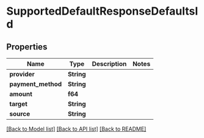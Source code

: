 # SupportedDefaultResponseDefaultsId

## Properties

| Name                | Type       | Description | Notes |
| ------------------- | ---------- | ----------- | ----- |
| **provider**        | **String** |             |       |
| **payment\_method** | **String** |             |       |
| **amount**          | **f64**    |             |       |
| **target**          | **String** |             |       |
| **source**          | **String** |             |       |

[\[Back to Model list\]](./#documentation-for-models) [\[Back to API list\]](./#documentation-for-api-endpoints) [\[Back to README\]](./)
